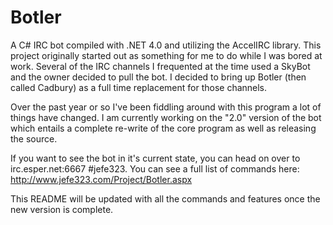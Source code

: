 Botler
======
A C# IRC bot compiled with .NET 4.0 and utilizing the AccelIRC library. This project originally started out as something for me to do while I was bored at work. Several of the IRC channels I frequented at the time used a SkyBot and the owner decided to pull the bot.  I decided to bring up Botler (then called Cadbury) as a full time replacement for those channels.  

Over the past year or so I've been fiddling around with this program a lot of things have changed.  I am currently working on the "2.0" version of the bot which entails a complete re-write of the core program as well as releasing the source.

If you want to see the bot in it's current state, you can head on over to irc.esper.net:6667 #jefe323.  You can see a full list of commands here: http://www.jefe323.com/Project/Botler.aspx

This README will be updated with all the commands and features once the new version is complete.
